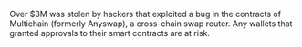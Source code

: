Over $3M was stolen by hackers that exploited a bug in the contracts of Multichain (formerly Anyswap), a cross-chain swap router. Any wallets that granted approvals to their smart contracts are at risk.
